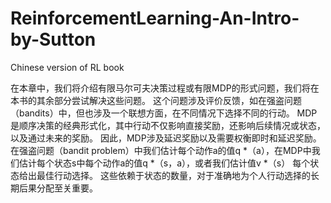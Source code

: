 # ReinforcementLearning-An-Intro-by-Sutton
Chinese version of RL book

在本章中，我们将介绍有限马尔可夫决策过程或有限MDP的形式问题，我们将在本书的其余部分尝试解决这些问题。 这个问题涉及评价反馈，如在强盗问题（bandits）中，但也涉及一个联想方面，在不同情况下选择不同的行动。 MDP是顺序决策的经典形式化，其中行动不仅影响直接奖励，还影响后续情况或状态，以及通过未来的奖励。 因此，MDP涉及延迟奖励以及需要权衡即时和延迟奖励。 在强盗问题（bandit problem）中我们估计每个动作a的值q *（a），在MDP中我们估计每个状态s中每个动作a的值q *（s，a），或者我们估计值v *（s） 每个状态给出最佳行动选择。 这些依赖于状态的数量，对于准确地为个人行动选择的长期后果分配至关重要。
